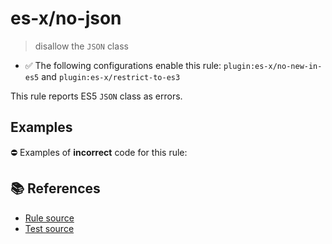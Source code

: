 # es-x/no-json
> disallow the `JSON` class

- ✅ The following configurations enable this rule: `plugin:es-x/no-new-in-es5` and `plugin:es-x/restrict-to-es3`

This rule reports ES5 `JSON` class as errors.

## Examples

⛔ Examples of **incorrect** code for this rule:

<eslint-playground type="bad" code="/*eslint es-x/no-json: error */
var obj = JSON.parse(text)
var str = JSON.stringify(data)
" />

## 📚 References

- [Rule source](https://github.com/ota-meshi/eslint-plugin-es-x/blob/v5.0.0/lib/rules/no-json.js)
- [Test source](https://github.com/ota-meshi/eslint-plugin-es-x/blob/v5.0.0/tests/lib/rules/no-json.js)
